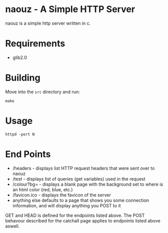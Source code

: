 # naouz - A Simple HTTP Server

naouz is a simple http server written in c.

# Requirements

* glib2.0

# Building

Move into the `src` directory and run:

    make

# Usage

    httpd -port N

# End Points

* /headers - displays list HTTP request headers that were sent over to naouz
* /test - displays list of queries (get variables) used in the request
* /colour?bg=<colour> - displays a blank page with the background set to <colour> where <colour> is an html color (red, blue, etc.)
* /favicon.ico - displays the favicon of the server
* anything else defaults to a page that shows you some connection information, and will display anything you POST to it

GET and HEAD is defined for the endpoints listed above. The POST behavour described for the catchall page applies to endpoints listed above aswell.
